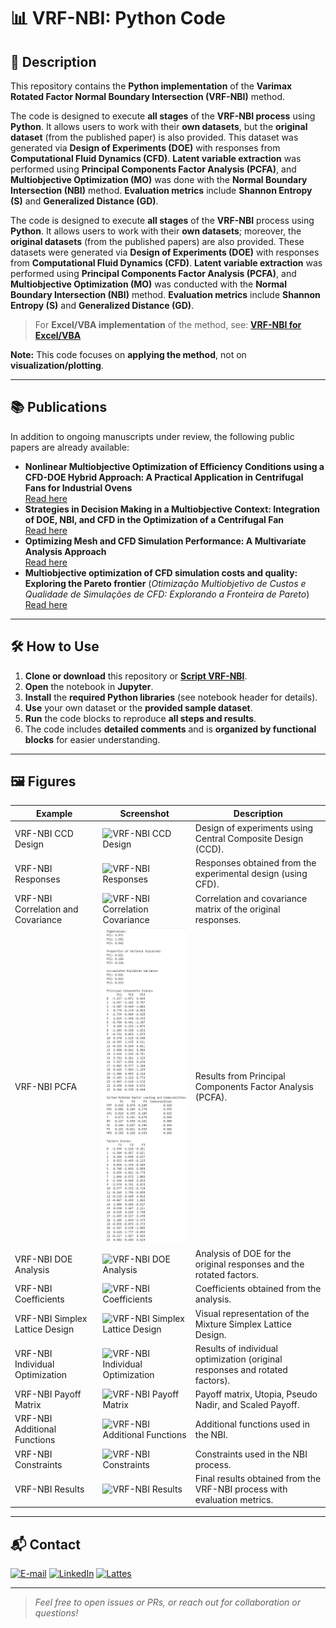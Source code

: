 # 📊 VRF-NBI: Python Code

## 📝 Description

This repository contains the **Python implementation** of the **Varimax Rotated Factor Normal Boundary Intersection (VRF-NBI)** method.

The code is designed to execute **all stages** of the **VRF-NBI process** using **Python**. It allows users to work with their **own datasets**, but the **original dataset** (from the published paper) is also provided. This dataset was generated via **Design of Experiments (DOE)** with responses from **Computational Fluid Dynamics (CFD)**. **Latent variable extraction** was performed using **Principal Components Factor Analysis (PCFA)**, and **Multiobjective Optimization (MO)** was done with the **Normal Boundary Intersection (NBI)** method. **Evaluation metrics** include **Shannon Entropy (S)** and **Generalized Distance (GD)**.

The code is designed to execute **all stages** of the **VRF-NBI** process using **Python**. It allows users to work with their **own datasets**; moreover, the **original datasets** (from the published papers) are also provided. These datasets were generated via **Design of Experiments (DOE)** with responses from **Computational Fluid Dynamics (CFD)**. **Latent variable extraction** was performed using **Principal Components Factor Analysis (PCFA)**, and **Multiobjective Optimization (MO)** was conducted with the **Normal Boundary Intersection (NBI)** method. **Evaluation metrics** include **Shannon Entropy (S)** and **Generalized Distance (GD)**.

> For **Excel/VBA implementation** of the method, see: [**VRF-NBI for Excel/VBA**](https://github.com/Matheuscp98/Normal_Boundary_Intersection)

**Note:** This code focuses on **applying the method**, not on **visualization/plotting**.

---

## 📚 Publications

In addition to ongoing manuscripts under review, the following public papers are already available:

- **Nonlinear Multiobjective Optimization of Efficiency Conditions using a CFD-DOE Hybrid Approach: A Practical Application in Centrifugal Fans for Industrial Ovens**  
  [Read here](https://www.sciencedirect.com/science/article/pii/S2451904925006900)
- **Strategies in Decision Making in a Multiobjective Context: Integration of DOE, NBI, and CFD in the Optimization of a Centrifugal Fan**  
  [Read here](https://publicacoes.softaliza.com.br/cilamce/article/view/10211/7235)
- **Optimizing Mesh and CFD Simulation Performance: A Multivariate Analysis Approach**  
  [Read here](https://publicacoes.softaliza.com.br/cilamce/article/view/8110/6998)
- **Multiobjective optimization of CFD simulation costs and quality: Exploring the Pareto frontier** (*Otimização Multiobjetivo de Custos e Qualidade de Simulações de CFD: Explorando a Fronteira de Pareto*)  
  [Read here](https://proceedings.science/sbpo/sbpo-2024/trabalhos/otimizacao-multiobjetivo-de-custos-e-qualidade-de-simulacoes-de-cfd-explorando-a?lang=pt-br)

---

## 🛠️ How to Use

1. **Clone or download** this repository or [**Script VRF-NBI**](VRF-NBI.ipynb).  
2. **Open** the notebook in **Jupyter**.  
3. **Install** the **required Python libraries** (see notebook header for details).  
4. **Use** your own dataset or the **provided sample dataset**.  
5. **Run** the code blocks to reproduce **all steps and results**.  
6. The code includes **detailed comments** and is **organized by functional blocks** for easier understanding.  

---

## 🖼️ Figures

| Example                                      | Screenshot                        | Description                                        |
|-----------------------------------------------|-----------------------------------|----------------------------------------------------|
| VRF-NBI CCD Design                           | ![VRF-NBI CCD Design](VRF-NBI_CCDDesign.jpg) | Design of experiments using Central Composite Design (CCD). |
| VRF-NBI Responses                            | ![VRF-NBI Responses](VRF-NBI_Responses.jpg) | Responses obtained from the experimental design (using CFD). |
| VRF-NBI Correlation and Covariance           | ![VRF-NBI Correlation Covariance](VRF-NBI_CorrelationCovariance.jpg) | Correlation and covariance matrix of the original responses. |
| VRF-NBI PCFA                                 | ![VRF-NBI PCFA](VRF-NBI_PCFA.jpg) | Results from Principal Components Factor Analysis (PCFA). |
| VRF-NBI DOE Analysis                         | ![VRF-NBI DOE Analysis](VRF-NBI_DOEAnalysis.jpg) | Analysis of DOE for the original responses and the rotated factors. |
| VRF-NBI Coefficients                         | ![VRF-NBI Coefficients](VRF-NBI_Coefficients.jpg) | Coefficients obtained from the analysis. |
| VRF-NBI Simplex Lattice Design               | ![VRF-NBI Simplex Lattice Design](VRF-NBI_SimplexLatticeDesign.jpg) | Visual representation of the Mixture Simplex Lattice Design. |
| VRF-NBI Individual Optimization              | ![VRF-NBI Individual Optimization](VRF-NBI_IndividualOptimization.jpg) | Results of individual optimization (original responses and rotated factors). |
| VRF-NBI Payoff Matrix                        | ![VRF-NBI Payoff Matrix](VRF-NBI_PayoffMatrix.jpg) | Payoff matrix, Utopia, Pseudo Nadir, and Scaled Payoff. |
| VRF-NBI Additional Functions                 | ![VRF-NBI Additional Functions](VRF-NBI_AdditionalFunctions.jpg) | Additional functions used in the NBI. |
| VRF-NBI Constraints                          | ![VRF-NBI Constraints](VRF-NBI_Constraints.jpg) | Constraints used in the NBI process. |
| VRF-NBI Results                              | ![VRF-NBI Results](VRF-NBI_Results.jpg) | Final results obtained from the VRF-NBI process with evaluation metrics. |

---

## 📬 Contact

<a href="mailto:matheusc_pereira@hotmail.com"><img src="https://img.shields.io/badge/E--mail-0078D4?style=for-the-badge&logo=microsoft-outlook&logoColor=white" alt="E-mail"/></a>
<a href="https://www.linkedin.com/in/matheuscostapereira/"><img src="https://img.shields.io/badge/LinkedIn-0A66C2?style=for-the-badge&logo=linkedin&logoColor=white" alt="LinkedIn"/></a>
<a href="https://lattes.cnpq.br/7025666927284220"><img src="https://img.shields.io/badge/Lattes-4169E1?style=for-the-badge&logoColor=white" alt="Lattes"/></a>

---

> _Feel free to open issues or PRs, or reach out for collaboration or questions!_
